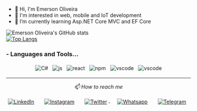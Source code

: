 - 👋 Hi, I'm Emerson Oliveira
- 👀 I'm interested in web, mobile and IoT development
- 🌱 I’m currently learning Asp.NET Core MVC and EF Core
<!-- - 💞️ I’m looking to collaborate on ...
- 📫 How to reach me ... -->

<!---
oliveiraemerson/oliveiraemerson is a ✨ special ✨ repository because its `README.md` (this file) appears on your GitHub profile.
You can click the Preview link to take a look at your changes.
--->

![Emerson Oliveira's GitHub stats](https://github-readme-stats.vercel.app/api?username=oliveiraemerson&show_icons=true&theme=radical)
<br>
[![Top Langs](https://github-readme-stats.vercel.app/api/top-langs/?username=oliveiraemerson&layout=compact)](https://github.com/oliveiraemerson/github-readme-stats)

<!-- <details>
  <summary> <b> Things to know about me! </b> <i>(click to expand!)</i> </summary>
  
  <br>
  
  
  
</details> -->

### - Languages and Tools...

<p align="center">

  <!-- For more icons please follow  https://github.com/MikeCodesDotNET/ColoredBadges -->

  <img src="https://github.com/Quadrified/Quadrified/blob/master/assets/svg/dev/languages/csharp_dotnet.svg" alt="C#" style="vertical-align:top; margin:4px">
  <img src="https://github.com/Quadrified/Quadrified/blob/master/assets/svg/dev/languages/js.svg" alt="js" style="vertical-align:top; margin:4px">
<!--   <img src="https://github.com/Quadrified/Quadrified/blob/master/assets/svg/dev/languages/java.svg" alt="java" style="vertical-align:top; margin:4px"> -->
  <img src="https://github.com/Quadrified/Quadrified/blob/master/assets/svg/dev/frameworks/react.svg" alt="react" style="vertical-align:top; margin:4px">

  <img src="https://github.com/Quadrified/Quadrified/blob/master/assets/svg/dev/services/npm.svg" alt="npm" style="vertical-align:top; margin:4px">
<!--   <img src="https://github.com/Quadrified/Quadrified/blob/master/assets/svg/dev/frameworks/%20reactnative.svg" alt="bash" style="vertical-align:top; margin:4px"> -->
  <img src="https://github.com/Quadrified/Quadrified/blob/master/assets/svg/dev/tools/visualstudio.svg" alt="vscode" style="vertical-align:top; margin:4px">
  <img src="https://github.com/Quadrified/Quadrified/blob/master/assets/svg/dev/tools/visualstudio_code.svg" alt="vscode" style="vertical-align:top; margin:4px">
<!--   <img src="https://github.com/Quadrified/Quadrified/blob/master/assets/svg/dev/tools/powershell.svg" alt="powershell" style="vertical-align:top; margin:4px"> -->
<!--   <img src="https://github.com/Quadrified/Quadrified/blob/master/assets/svg/dev/misc/mobile.svg" alt="mobile_development" style="vertical-align:top; margin:4px"> -->

---

</p>

<p align="center"> 
  <i> 📫 How to reach me </i>
</p>

<p align="center">
  <a href="https://www.linkedin.com/in/emersonboliveira"><img src="https://github.com/Quadrified/Quadrified/blob/master/assets/svg/social/linkedin.svg" style="vertical-align:top; margin:4px" alt="LinkedIn"></a> &nbsp; &nbsp;
  <a href="https://instagram.com/emersonoliveira"><img src="https://github.com/Quadrified/Quadrified/blob/master/assets/svg/social/instagram.svg" style="vertical-align:top; margin:4px" alt="Instagram"></a> &nbsp; &nbsp;
  <a href="https://twitter.com/OliveiraEmerson"><img src="https://github.com/Quadrified/Quadrified/blob/master/assets/svg/social/twitter.svg" style="vertical-align:top; margin:4px" alt="Twitter">     </a> &nbsp; &nbsp;
  <a href="https://api.whatsapp.com/send?phone=+5511947895210"><img src="https://github.com/Quadrified/Quadrified/blob/master/assets/svg/social/whatsapp.svg" style="vertical-align:top; margin:4px" alt="Whatsapp"></a> &nbsp; &nbsp;
  <a href="https://t.me/EmersonBOliveira"><img src="https://github.com/Quadrified/Quadrified/blob/master/assets/svg/social/telegram.svg" style="vertical-align:top; margin:4px" alt="Telegram"></a> &nbsp; &nbsp;
</p>
